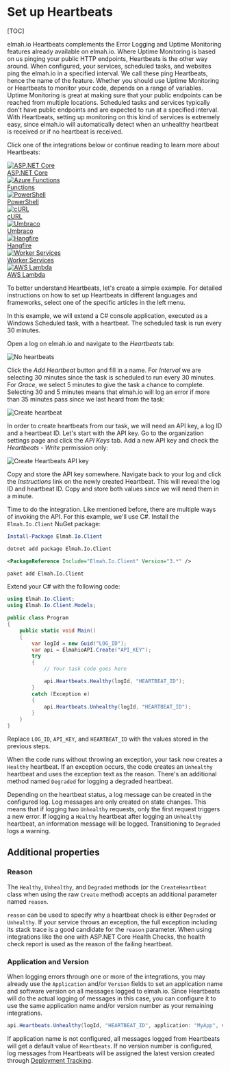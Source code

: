 # Set up Heartbeats

[TOC]

elmah.io Heartbeats complements the Error Logging and Uptime Monitoring features already available on elmah.io. Where Uptime Monitoring is based on us pinging your public HTTP endpoints, Heartbeats is the other way around. When configured, your services, scheduled tasks, and websites ping the elmah.io in a specified interval. We call these ping Heartbeats, hence the name of the feature. Whether you should use Uptime Monitoring or Heartbeats to monitor your code, depends on a range of variables. Uptime Monitoring is great at making sure that your public endpoints can be reached from multiple locations. Scheduled tasks and services typically don't have public endpoints and are expected to run at a specified interval. With Heartbeats, setting up monitoring on this kind of services is extremely easy, since elmah.io will automatically detect when an unhealthy heartbeat is received or if no heartbeat is received.

Click one of the integrations below or continue reading to learn more about Heartbeats:

<div class="guides-boxes row">
    <div class="guide-col col-4 col-sm-3 col-md-4 col-lg-3 col-xl-2">
        <a href="/logging-heartbeats-from-asp-net-core/" title="ASP.NET Core">
            <div class="guide-box">
                <div class="guide-image">
                    <img class="no-lightbox" src="/./assets/img/guides/aspnetcore.png" alt="ASP.NET Core" />
                </div>
                <div class="guide-title">ASP.NET Core</div>
            </div>
        </a>
    </div>
    <div class="guide-col col-4 col-sm-3 col-md-4 col-lg-3 col-xl-2">
        <a href="/logging-heartbeats-from-azure-functions/" title="Azure Functions">
            <div class="guide-box">
                <div class="guide-image">
                    <img class="no-lightbox" src="/./assets/img/guides/azure-functions.png" alt="Azure Functions" />
                </div>
                <div class="guide-title">Functions</div>
            </div>
        </a>
    </div>
    <div class="guide-col col-4 col-sm-3 col-md-4 col-lg-3 col-xl-2">
        <a href="/logging-heartbeats-from-powershell/" title="PowerShell">
            <div class="guide-box">
                <div class="guide-image">
                    <img class="no-lightbox" src="/./assets/img/guides/powershell.png" alt="PowerShell" />
                </div>
                <div class="guide-title">PowerShell</div>
            </div>
        </a>
    </div>
    <div class="guide-col col-4 col-sm-3 col-md-4 col-lg-3 col-xl-2">
        <a href="/logging-heartbeats-from-curl/" title="cURL">
            <div class="guide-box">
                <div class="guide-image">
                    <img class="no-lightbox" src="/./assets/img/guides/curl.png" alt="cURL" />
                </div>
                <div class="guide-title">cURL</div>
            </div>
        </a>
    </div>
    <div class="guide-col col-4 col-sm-3 col-md-4 col-lg-3 col-xl-2">
        <a href="/logging-heartbeats-from-umbraco/" title="Umbraco">
            <div class="guide-box">
                <div class="guide-image">
                    <img class="no-lightbox" src="/./assets/img/guides/umbraco.png" alt="Umbraco" />
                </div>
                <div class="guide-title">Umbraco</div>
            </div>
        </a>
    </div>
    <div class="guide-col col-4 col-sm-3 col-md-4 col-lg-3 col-xl-2">
        <a href="/logging-heartbeats-from-hangfire/" title="Hangfire">
            <div class="guide-box">
                <div class="guide-image">
                    <img class="no-lightbox" src="/./assets/img/guides/hangfire.png" alt="Hangfire" />
                </div>
                <div class="guide-title">Hangfire</div>
            </div>
        </a>
    </div>
    <div class="guide-col col-4 col-sm-3 col-md-4 col-lg-3 col-xl-2">
        <a href="/logging-heartbeats-from-net-core-worker-services/" title="Worker Services">
            <div class="guide-box">
                <div class="guide-image">
                    <img class="no-lightbox" src="/./assets/img/guides/aspnetcore.png" alt="Worker Services" />
                </div>
                <div class="guide-title">Worker Services</div>
            </div>
        </a>
    </div>
    <div class="guide-col col-4 col-sm-3 col-md-4 col-lg-3 col-xl-2">
        <a href="/logging-heartbeats-from-aws-lambdas/" title="AWS Lambda">
            <div class="guide-box">
                <div class="guide-image">
                    <img class="no-lightbox" src="/./assets/img/guides/aws-lambda.png" alt="AWS Lambda" />
                </div>
                <div class="guide-title">AWS Lambda</div>
            </div>
        </a>
    </div>
</div>

To better understand Heartbeats, let's create a simple example. For detailed instructions on how to set up Heartbeats in different languages and frameworks, select one of the specific articles in the left menu.

In this example, we will extend a C# console application, executed as a Windows Scheduled task, with a heartbeat. The scheduled task is run every 30 minutes.

Open a log on elmah.io and navigate to the *Heartbeats* tab:

![No heartbeats](images/no-heartbeats.png)

Click the *Add Heartbeat* button and fill in a name. For *Interval* we are selecting 30 minutes since the task is scheduled to run every 30 minutes. For *Grace*, we select 5 minutes to give the task a chance to complete. Selecting 30 and 5 minutes means that elmah.io will log an error if more than 35 minutes pass since we last heard from the task:

![Create heartbeat](images/create-heartbeat.png)

In order to create heartbeats from our task, we will need an API key, a log ID and a heartbeat ID. Let's start with the API key. Go to the organization settings page and click the *API Keys* tab. Add a new API key and check the *Heartbeats - Write* permission only:

![Create Heartbeats API key](images/create-heartbeats-api-key.png)

Copy and store the API key somewhere. Navigate back to your log and click the *Instructions* link on the newly created Heartbeat. This will reveal the log ID and heartbeat ID. Copy and store both values since we will need them in a minute.

Time to do the integration. Like mentioned before, there are multiple ways of invoking the API. For this example, we'll use C#. Install the `Elmah.Io.Client` NuGet package:

```powershell fct_label="Package Manager"
Install-Package Elmah.Io.Client
```
```cmd fct_label=".NET CLI"
dotnet add package Elmah.Io.Client
```
```xml fct_label="PackageReference"
<PackageReference Include="Elmah.Io.Client" Version="3.*" />
```
```xml fct_label="Paket CLI"
paket add Elmah.Io.Client
```

Extend your C# with the following code:

```csharp
using Elmah.Io.Client;
using Elmah.Io.Client.Models;

public class Program
{
    public static void Main()
    {
        var logId = new Guid("LOG_ID");
        var api = ElmahioAPI.Create("API_KEY");
        try
        {
            // Your task code goes here

            api.Heartbeats.Healthy(logId, "HEARTBEAT_ID");
        }
        catch (Exception e)
        {
            api.Heartbeats.Unhealthy(logId, "HEARTBEAT_ID");
        }
    }
}
```

Replace `LOG_ID`, `API_KEY`, and `HEARTBEAT_ID` with the values stored in the previous steps.

When the code runs without throwing an exception, your task now creates a `Healthy` heartbeat. If an exception occurs, the code creates an `Unhealthy` heartbeat and uses the exception text as the reason. There's an additional method named `Degraded` for logging a degraded heartbeat.

Depending on the heartbeat status, a log message can be created in the configured log. Log messages are only created on state changes. This means that if logging two `Unhealthy` requests, only the first request triggers a new error. If logging a `Healthy` heartbeat after logging an `Unhealthy` heartbeat, an information message will be logged. Transitioning to `Degraded` logs a warning.

## Additional properties

### Reason

The `Healthy`, `Unhealthy`, and `Degraded` methods (or the `CreateHeartbeat` class when using the raw `Create` method) accepts an additional parameter named `reason`.

`reason` can be used to specify why a heartbeat check is either `Degraded` or `Unhealthy`. If your service throws an exception, the full exception including its stack trace is a good candidate for the `reason` parameter. When using integrations like the one with ASP.NET Core Health Checks, the health check report is used as the reason of the failing heartbeat.

### Application and Version

When logging errors through one or more of the integrations, you may already use the `Application` and/or `Version` fields to set an application name and software version on all messages logged to elmah.io. Since Heartbeats will do the actual logging of messages in this case, you can configure it to use the same application name and/or version number as your remaining integrations.

```csharp
api.Heartbeats.Unhealthy(logId, "HEARTBEAT_ID", application: "MyApp", version: "1.0.0");
```

If application name is not configured, all messages logged from Heartbeats will get a default value of `Heartbeats`. If no version number is configured, log messages from Heartbeats will be assigned the latest version created through [Deployment Tracking](https://elmah.io/features/deploymenttracking/).